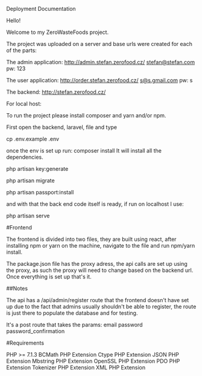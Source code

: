 
Deployment Documentation

Hello!

Welcome to my ZeroWasteFoods project.

The project was uploaded on a server and base urls were created for each of the parts:

The admin application:
http://admin.stefan.zerofood.cz/  stefan@stefan.com pw: 123

The user application:
http://order.stefan.zerofood.cz/  s@s.gmail.com pw: s

The backend:
http://stefan.zerofood.cz/ 


For local host:

To run the project please install composer and yarn and/or npm.

First open the backend, laravel, file and type

cp .env.example .env

once the env is set up run:
composer install
It will install all the dependencies.

php artisan key:generate

php artisan migrate

php artisan passport:install

and with that the back end code itself is ready, if run on localhost I use:

php artisan serve

#Frontend

The frontend is divided into two files, they are built using react, after installing npm or yarn on the machine, navigate to the file and run npm/yarn install.

The package.json file has the proxy adress, the api calls are set up using the proxy, as such the proxy will need to change based on the backend url. Once everything is set up that's it.


##Notes

The api has a /api/admin/register route that the frontend doesn't have set up due to the fact that admins usually shouldn't be able to register, the route is just there to populate the database and for testing.

It's a post route that takes the params:
email
password
password_confirmation

#Requirements

PHP >= 7.1.3
    BCMath PHP Extension
    Ctype PHP Extension
    JSON PHP Extension
    Mbstring PHP Extension
    OpenSSL PHP Extension
    PDO PHP Extension
    Tokenizer PHP Extension
    XML PHP Extension
